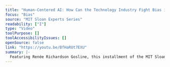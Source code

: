```yaml
---
title: "Human-Centered AI: How Can the Technology Industry Fight Bias in Machines and People?"
focus: "Bias"
source: "MIT Sloan Experts Series"
readability: ["I"]
type: "Video"
toolPurpose: []
toolAccessibilityIssues: []
openSource: false
link: "https://youtu.be/BfHaRUt7EXU"
summary: |-
  Featuring Renée Richardson Gosline, this installment of the MIT Sloan Experts Series looks at the consequences of how and when people trust bots and algorithms to help them make decisions, and what it means for society at large.
---
```



